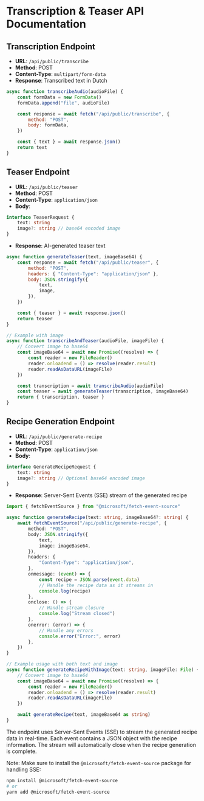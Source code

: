 # Transcription & Teaser API Documentation

## Transcription Endpoint

- **URL**: `/api/public/transcribe`
- **Method**: POST
- **Content-Type**: `multipart/form-data`
- **Response**: Transcribed text in Dutch

```javascript
async function transcribeAudio(audioFile) {
    const formData = new FormData()
    formData.append("file", audioFile)

    const response = await fetch("/api/public/transcribe", {
        method: "POST",
        body: formData,
    })

    const { text } = await response.json()
    return text
}
```

## Teaser Endpoint

- **URL**: `/api/public/teaser`
- **Method**: POST
- **Content-Type**: `application/json`
- **Body**:

```typescript
interface TeaserRequest {
    text: string
    image?: string // base64 encoded image
}
```

- **Response**: AI-generated teaser text

```javascript
async function generateTeaser(text, imageBase64) {
    const response = await fetch("/api/public/teaser", {
        method: "POST",
        headers: { "Content-Type": "application/json" },
        body: JSON.stringify({
            text,
            image,
        }),
    })

    const { teaser } = await response.json()
    return teaser
}

// Example with image
async function transcribeAndTeaser(audioFile, imageFile) {
    // Convert image to base64
    const imageBase64 = await new Promise((resolve) => {
        const reader = new FileReader()
        reader.onloadend = () => resolve(reader.result)
        reader.readAsDataURL(imageFile)
    })

    const transcription = await transcribeAudio(audioFile)
    const teaser = await generateTeaser(transcription, imageBase64)
    return { transcription, teaser }
}
```

## Recipe Generation Endpoint

- **URL**: `/api/public/generate-recipe`
- **Method**: POST
- **Content-Type**: `application/json`
- **Body**:

```typescript
interface GenerateRecipeRequest {
    text: string
    image?: string // Optional base64 encoded image
}
```

- **Response**: Server-Sent Events (SSE) stream of the generated recipe

```typescript
import { fetchEventSource } from "@microsoft/fetch-event-source"

async function generateRecipe(text: string, imageBase64?: string) {
    await fetchEventSource("/api/public/generate-recipe", {
        method: "POST",
        body: JSON.stringify({
            text,
            image: imageBase64,
        }),
        headers: {
            "Content-Type": "application/json",
        },
        onmessage: (event) => {
            const recipe = JSON.parse(event.data)
            // Handle the recipe data as it streams in
            console.log(recipe)
        },
        onclose: () => {
            // Handle stream closure
            console.log("Stream closed")
        },
        onerror: (error) => {
            // Handle any errors
            console.error("Error:", error)
        },
    })
}

// Example usage with both text and image
async function generateRecipeWithImage(text: string, imageFile: File) {
    // Convert image to base64
    const imageBase64 = await new Promise((resolve) => {
        const reader = new FileReader()
        reader.onloadend = () => resolve(reader.result)
        reader.readAsDataURL(imageFile)
    })

    await generateRecipe(text, imageBase64 as string)
}
```

The endpoint uses Server-Sent Events (SSE) to stream the generated recipe data in real-time. Each event contains a JSON object with the recipe information. The stream will automatically close when the recipe generation is complete.

Note: Make sure to install the `@microsoft/fetch-event-source` package for handling SSE:

```bash
npm install @microsoft/fetch-event-source
# or
yarn add @microsoft/fetch-event-source
```
